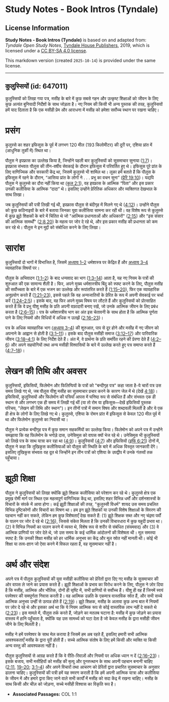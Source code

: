 # Study Notes - Book Intros (Tyndale)

## License Information

**Study Notes - Book Intros (Tyndale)** is based on and adapted from: _Tyndale Open Study Notes_, [Tyndale House Publishers](https://tyndaleopenresources.com/), 2019, which is licensed under a [CC BY-SA 4.0 license](https://creativecommons.org/licenses/by-sa/4.0/legalcode.en).

This markdown version (created `2025-10-14`) is provided under the same license.



--------------------------------

## कुलुस्सियों (id: 647011)

कुलुस्सियों को लिखा गया पत्र, मसीह के बारे में कुछ सबसे गहन और उत्कृष्ट शिक्षाओं को जीवन के लिए कुछ अत्यंत बुनियादी निर्देशों के साथ जोड़ता है। नए नियम की किसी भी अन्य पुस्तक की तरह, कुलुस्सियों हमें याद दिलाता है कि एक मसीही प्रेम और आराधना में मसीह को हमेशा सर्वोच्च स्थान पर रखना चाहिए।

प्रसंग
======

कुलुस्से का शहर इफिसुस के पूर्व में लगभग 120 मील (193 किलोमीटर) की दूरी पर, एशिया प्रांत में (आधुनिक तुर्की में) स्थित था।

पौलुस ने इपफ्रास का उल्लेख किया है, जिन्होंने पहली बार कुलुस्सियों को सूसमाचार सुनाया ([1:7](https://ref.ly/Col1:7))। इपफ्रास संभवतः पौलुस की तीन\-वर्षीय सेवकाई के दौरान इफिसुस में परिवर्तित हुए थे। इफिसुस पूरे प्रांत के लिए वाणिज्यिक और सरकारी केंद्र था, जिसमें कुलुस्से भी शामिल था। लूका हमें बताते हैं कि पौलुस के इफिसुस में रहने के दौरान, “आसिया प्रांत के लोगों ने . . . प्रभु का वचन सुना” ([प्रेरि 19:10](https://ref.ly/Acts19:10))। यद्यपि पौलुस ने कुलुस्से का दौरा नहीं किया था ([कुल 2:1](https://ref.ly/Col2:1)), वह इपफ्रास के आत्मिक “पिता” और इस प्रकार उनकी कलीसिया के आत्मिक “दादा” थे। इसलिए उन्होंने प्रेरितिक अधिकार और व्यक्तिगत देखभाल के साथ लिखा।

जब कुलुस्सियों की पत्री लिखी गई थी, इपफ्रास पौलुस से बंदीगृह में मिलने गए थे ([4:12](https://ref.ly/Col4:12))। उन्होंने पौलुस को कुछ कठिनाइयों के बारे में बताया जिनका युवा कलीसिया सामना कर रही थी। वह विशेष रूप से कुलुस्से में कुछ झूठे शिक्षकों के बारे में चिंतित थे जो "आत्मिक प्रधानताओं और अधिकारों" ([2:15](https://ref.ly/Col2:15)) और "इस संसार की आत्मिक सामर्थों" ([2:8,](https://ref.ly/Col2:8)[20](https://ref.ly/Col2:20)) के महत्व पर जोर दे रहे थे, और इस प्रकार मसीह की प्रधानता को कम कर रहे थे। पौलुस ने इन मुद्दों को संबोधित करने के लिए लिखा।

सारांश
======

कुलुस्सियों दो भागों में विभाजित है, जिसमें [अध्याय 1–2](https://ref.ly/Col1:1-Col2:23) धर्मशास्त्र पर केंद्रित हैं और [अध्याय 3–4](https://ref.ly/Col3:1-Col4:18) व्यावहारिक विषयों पर।

पौलुस के अभिवादन ([1:1–2](https://ref.ly/Col1:1-Col1:2)) के बाद धन्यवाद का भाग ([1:3–14](https://ref.ly/Col1:3-Col1:14)) आता है, यह नए नियम के पत्रों की शुरुआत की एक सामान्य शैली है। फिर, अपने मुख्य धर्मशास्त्रीय बिंदु को स्पष्ट करने के लिए, पौलुस मसीह की सर्वोच्चता के बारे में एक भजन का उल्लेख और रूपांतरित करते हैं ([1:15–20](https://ref.ly/Col1:15-Col1:20)), फिर एक व्यावहारिक अनुप्रयोग करते हैं ([1:21–23](https://ref.ly/Col1:21-Col1:23)), इससे पहले कि वह अन्यजातियों के प्रेरित के रूप में अपनी सेवकाई पर चर्चा करें ([1:24–2:5](https://ref.ly/Col1:24-Col2:5))। इसके बाद, वह फिर अपने मुख्य विषय पर लौटते हैं और कुलुस्सियों को प्रोत्साहित करते हैं कि वे प्रभु यीशु मसीह के प्रति अपनी वफ़ादारी बनाए रखें, जो उनके आत्मिक जीवन के लिए प्रबंध करता है ([2:6–15](https://ref.ly/Col2:6-Col2:15))। पत्र के धर्मशास्त्रीय भाग का अंत इस चेतावनी के साथ होता है कि आत्मिक पूर्णता पाने के लिए नियमों और विधियों में अधिक न उलझें ([2:16–23](https://ref.ly/Col2:16-Col2:23))।

पत्र के अधिक व्यावहारिक भाग ([अध्याय 3–4](https://ref.ly/Col3:1-Col4:18)) की शुरुआत, पाप से दूर होने और मसीह में नए जीवन को अपनाने के आह्वान से होती है ([3:1–11](https://ref.ly/Col3:1-Col3:11))। इसके बाद पौलुस मसीही समाज ([3:12–17](https://ref.ly/Col3:12-Col3:17)) और पारिवारिक जीवन ([3:18–4:1](https://ref.ly/Col3:18-Col4:1)) के लिए निर्देश देते हैं। अंत में, वे प्रार्थना के प्रति समर्पित रहने की प्रेरणा देते हैं ([4:2–6](https://ref.ly/Col4:2-Col4:6)) और अपने सहयोगियों तथा अन्य मसीही विश्वासियों के बारे में उल्लेख करते हुए पत्र समाप्त करते हैं ([4:7–18](https://ref.ly/Col4:7-Col4:18))।

लेखन की तिथि और अवसर
====================

कुलुस्सियों, इफिसियों, फिलेमोन और फिलिप्पियों के पत्रों को "बन्दीगृह पत्र" कहा जाता है\-ये चारों पत्र उस समय लिखे गए थे, जब पौलुस यीशु मसीह का सुसमाचार प्रचार करने के कारण जेल में थे (देखें [4:18](https://ref.ly/Col4:18))। इफिसियों, कुलुस्सियों और फिलेमोन की पत्रियाँ आपस में घनिष्ठ रूप से संबंधित हैं और संभवतः एक ही स्थान से और लगभग एक ही समय में लिखी गई थीं (या तो रोम या इफिसुस—देखें इफिसियों पुस्तक परिचय, "लेखन की तिथि और स्थान")। इन तीनों पत्रों में समान विषय और शब्दावली मिलती है और ये एक ही क्षेत्र के लोगों के लिए लिखे गए थे। कुलुस्से, एशिया के रोमन प्रांत में इफिसुस से केवल 120 मील पूर्व में था और फिलेमोन कुलुस्से का निवासी था।

पौलुस ने प्रत्येक बन्दीगृह पत्र में कुछ समान सहकर्मियों का उल्लेख किया। फिलेमोन को अपने पत्र में उन्होंने समझाया कि वह फिलेमोन के भगोड़े दास, उनेसिमुस को वापस क्यों भेज रहे थे। उनेसिमुस भी कुलुस्सियों को लिखे पत्र के साथ यात्रा कर रहा था ([4:9](https://ref.ly/Col4:9))। कुलुस्सियों ([4:7](https://ref.ly/Col4:7)) और इफिसियों ([इफि 6:21](https://ref.ly/Eph6:21)) दोनों में, पौलुस ने कहा कि तुखिकुस कलीसियाओं को पौलुस की स्थिति के बारे में अधिक विस्तृत जानकारी देंगे। इसलिए तुखिकुस संभवतः वह दूत थे जिन्होंने इन तीन पत्रों को एशिया के उपद्वीप में उनके गंतव्यों तक पहुँचाया।

झूठी शिक्षा
===========

पौलुस ने कुलुस्सियों को लिखा क्योंकि झूठे शिक्षक कलीसिया को परेशान कर रहे थे। कुलुस्से क्षेत्र एक प्रमुख रोमी मार्ग पर स्थित एक महत्वपूर्ण वाणिज्यिक केंद्र था, इसलिए शहर विभिन्न धर्मों और दर्शनशास्त्रों के विचारों के संपर्क में आया होगा। कई झूठी शिक्षाओं की तरह, "कुलुस्सी विधर्म" शायद उस समय प्रचलित विभिन्न दृष्टिकोणों और विचारों का मिश्रण था। हम इन झूठे शिक्षकों या उनकी विशेष शिक्षाओं के विवरण की पहचान नहीं कर सकते, लेकिन हम कुछ विशेषताएँ देख सकते हैं: (1\) झूठे शिक्षक सब्त और नए चंद्रमा पर्वों के पालन पर जोर दे रहे थे ([2:16](https://ref.ly/Col2:16)), जिससे संकेत मिलता है कि उनकी विचारधारा में कुछ यहूदी प्रभाव था। (2\) वे विभिन्न नियमों का पालन करने में व्यस्त थे, विशेष रूप से शरीर से संबंधित (संयमवाद) और (3\) वे आत्मिक प्राणियों पर जोर देते थे, जो उस समय के कई धार्मिक आंदोलनों की विशेषता थी। मूल समस्या स्पष्ट है: कि उनकी शिक्षा मसीह को हर धार्मिक अनुभव का केंद्र और मूल स्रोत नहीं मानती थी। कोई भी शिक्षा या तत्व\-ज्ञान जो ऐसा करने में विफल रहता है, वह सुसमाचार नहीं है।

अर्थ और संदेश
=============

अपने पत्र में पौलुस कुलुस्सियों की युवा मसीही कलीसिया को प्रेरितों द्वारा दिए गए मसीह के सुसमाचार की ओर वापस ले जाने का प्रयास करते हैं। झूठी शिक्षाओं के प्रभाव का विरोध करने के लिए, पौलुस ने ज़ोर दिया है कि मसीह, आत्मिक और भौतिक, दोनों ही सृष्टि में, सभी प्राणियों से सर्वोच्च हैं। यीशु ही वह हैं जिनमें स्वयं परमेश्वर की समपूर्णता निवास करती है। वह आत्मिक उन्नति के एकमात्र वास्तविक स्रोत हैं, और सभी सच्चे आत्मिक अनुभव उन्हीं से उत्पन्न होते हैं ([2:19](https://ref.ly/Col2:19))। झूठे शिक्षक, मसीह के अलावा कुछ अन्य बात में नियमों पर ज़ोर दे रहे थे और इसका अर्थ था कि ये नियम आत्मिक रूप से कोई वास्तविक लाभ नहीं दे सकते थे ([2:23](https://ref.ly/Col2:23))। इस मामले में, पौलुस तर्क करते हैं, जोड़ने का मतलब घटाना है: मसीह में कुछ जोड़ने का प्रयास वास्तव में हानि पहुँचाता है, क्योंकि यह उस सामर्थ्य को घटा देता है जो केवल मसीह के द्वारा मसीही जीवन जीने के लिए मिलती है।

मसीह ने हमें परमेश्वर के साथ मेल कराया है जिसमें हम अब रहते हैं, इसलिए हमारी सभी आत्मिक आवश्यकताएँ मसीह के द्वारा पूरी होती हैं। सच्चे आत्मिक संतोष के लिए हमें किसी और व्यक्ति या किसी अन्य वस्तु की आवश्यकता नहीं है।

पौलुस कुलुस्सियों से आग्रह करते हैं कि वे रीति\-रिवाज़ों और नियमों पर अधिक ध्यान न दें ([2:16–23](https://ref.ly/Col2:16-Col2:23))। इसके बजाय, सभी मसीहियों को मसीह की मृत्यु और पुनरुत्थान के साथ अपनी पहचान बनानी चाहिए ([2:11](https://ref.ly/Col2:11), [19–20](https://ref.ly/Col2:19-Col2:20); [3:1–4](https://ref.ly/Col3:1-Col3:4)) और अपने विचारों तथा आचरण को प्रेरितों द्वारा प्रचारित सुसमाचार के अनुसार ढालना चाहिए। कुलुस्सियों की पत्री हमें यह स्मरण कराती है कि हमें अपनी आत्मिक यात्रा और कलीसिया के जीवन में और हमारे द्वारा किए जाने वाले सभी कार्यों में मसीह को सदा केंद्र में रखना चाहिए। मसीह के साथ किसी और चीज़ को जोड़ना, सच्चे मसीही विश्‍वास का विकृति रूप है।

* **Associated Passages:** COL 1:1

